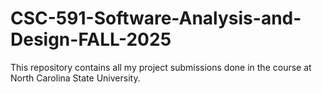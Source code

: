 # CSC-591-Software-Analysis-and-Design-FALL-2025

This repository contains all my project submissions done in the course at North Carolina State University.
